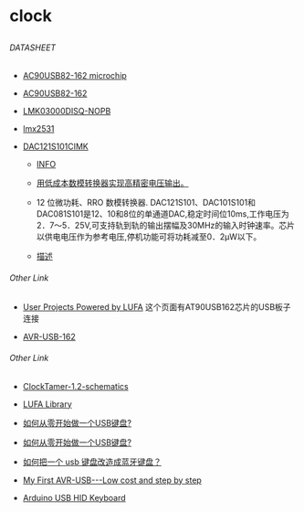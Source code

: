 # clock

##

###### DATASHEET

* [AC90USB82-162 microchip](https://www.microchip.com/wwwproducts/en/AT90USB162)

* [AC90USB82-162](https://rfagora.s3.amazonaws.com/sooof/hardware/datasheet/clock/AC90USB82-162.pdf)

* [LMK03000DISQ-NOPB](https://rfagora.s3.amazonaws.com/sooof/hardware/datasheet/clock/LMK03000DISQ-NOPB.pdf)

* [lmx2531](https://rfagora.s3.amazonaws.com/sooof/hardware/datasheet/clock/lmx2531.pdf)

* [DAC121S101CIMK](https://rfagora.s3.amazonaws.com/sooof/hardware/datasheet/clock/DAC121S101CIMK.pdf)

  * [INFO](<./DAC121S101CIMK.md>)

  * [用低成本数模转换器实现高精密电压输出。](https://wenku.baidu.com/view/1fec6141e65c3b3567ec102de2bd960590c6d9de.html)

  * 12 位微功耗、RRO 数模转换器. DAC121S101、DAC101S101和DAC081S101是12、10和8位的单通道DAC,稳定时间位10ms,工作电压为2．7～5．25V,可支持轨到轨的输出摆幅及30MHz的输入时钟速率。芯片以供电电压作为参考电压,停机功能可将功耗减至0．2μW以下。

  * [描述](http://www.elecfans.com/p/762749.html)

###### Other Link

  * [User Projects Powered by LUFA](http://www.fourwalledcubicle.com/files/LUFA/Doc/120219/html/_page__l_u_f_a_powered_projects.html) 这个页面有AT90USB162芯片的USB板子连接

  * [AVR-USB-162](<./AVR-USB-162.md>)


###### Other Link

* [ClockTamer-1.2-schematics](https://rfagora.s3.amazonaws.com/sooof/hardware/datasheet/clock/ClockTamer-1.2-schematics.pdf)

* [LUFA Library](http://www.fourwalledcubicle.com/files/LUFA/Doc/120219/html/index.html)


* [如何从零开始做一个USB键盘?](http://www.360doc.com/content/15/0204/18/14106735_446270286.shtml)

* [如何从零开始做一个USB键盘?](https://www.zhihu.com/question/22583007)

* [如何把一个 usb 键盘改造成蓝牙键盘？](https://www.zhihu.com/question/22614844)

* [My First AVR-USB---Low cost and step by step](https://www.elektormagazine.com/magazine/elektor-201001/19231)



* [Arduino USB HID Keyboard](http://mitchtech.net/arduino-usb-hid-keyboard/)
